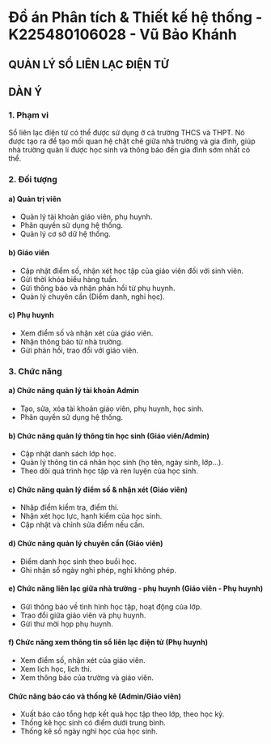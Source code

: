 # Đồ án Phân tích & Thiết kế hệ thống - K225480106028 - Vũ Bảo Khánh

## QUẢN LÝ SỔ LIÊN LẠC ĐIỆN TỬ

## DÀN Ý

### 1. Phạm vi

  Sổ liên lạc điện tử có thể được sử dụng ở cả trường THCS và THPT. Nó được tạo ra để tạo mối quan hệ chặt chẽ giữa nhà trường và gia đình, giúp nhà trường quản lí được học sinh và thông báo đến gia đình sớm nhất có thể.

### 2. Đối tượng

#### a) Quản trị viên

- Quản lý tài khoản giáo viên, phụ huynh.
- Phân quyền sử dụng hệ thống.
- Quản lý cơ sở dữ hệ thống.

#### b) Giáo viên

- Cập nhật điểm số, nhận xét học tập của giáo viên đối với sinh viên.
- Gửi thời khóa biểu hàng tuần.
- Gửi thông báo và nhận phản hồi từ phụ huynh.
- Quản lý chuyên cần (Diểm danh, nghỉ học).

#### c) Phụ huynh

- Xem điểm số và nhận xét của giáo viên.
- Nhận thông báo từ nhà trường.
- Gửi phản hồi, trao đổi với giáo viên.

### 3. Chức năng

#### a) Chức năng quản lý tài khoản Admin

- Tạo, sửa, xóa tài khoản giáo viên, phụ huynh, học sinh.
- Phân quyền sử dụng hệ thống.

#### b) Chức năng quản lý thông tin học sinh (Giáo viên/Admin)

- Cập nhật danh sách lớp học.
- Quản lý thông tin cá nhân học sinh (họ tên, ngày sinh, lớp...).
- Theo dõi quá trình học tập và rèn luyện của học sinh.

#### c) Chức năng quản lý điểm số & nhận xét (Giáo viên)

- Nhập điểm kiểm tra, điểm thi.
- Nhận xét học lực, hạnh kiểm của học sinh.
- Cập nhật và chỉnh sửa điểm nếu cần.

#### d) Chức năng quản lý chuyên cần (Giáo viên)

- Điểm danh học sinh theo buổi học.
- Ghi nhận số ngày nghỉ phép, nghỉ không phép.

#### e) Chức năng liên lạc giữa nhà trường - phụ huynh (Giáo viên - Phụ huynh)

- Gửi thông báo về tình hình học tập, hoạt động của lớp.
- Trao đổi giữa giáo viên và phụ huynh.
- Gửi thư mời họp phụ huynh.

#### f) Chức năng xem thông tin sổ liên lạc điện tử (Phụ huynh)

- Xem điểm số, nhận xét của giáo viên.
- Xem lịch học, lịch thi.
- Xem thông báo của trường và giáo viên.

#### Chức năng báo cáo và thống kê (Admin/Giáo viên)

- Xuất báo cáo tổng hợp kết quả học tập theo lớp, theo học kỳ.
- Thống kê học sinh có điểm dưới trung bình.
- Thống kê số ngày nghỉ học của học sinh.
